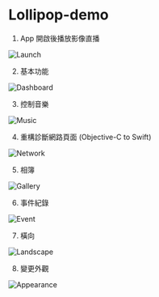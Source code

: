 # Lollipop-demo

1. App 開啟後播放影像直播

![Launch](https://github.com/BACTERIAFISH/Lollipop-demo/blob/main/demo/demo_launch.gif)

2. 基本功能

![Dashboard](https://github.com/BACTERIAFISH/Lollipop-demo/blob/main/demo/demo_dashboard.gif)

3. 控制音樂

![Music](https://github.com/BACTERIAFISH/Lollipop-demo/blob/main/demo/demo_music.gif)

4. 重構診斷網路頁面 (Objective-C to Swift)

![Network](https://github.com/BACTERIAFISH/Lollipop-demo/blob/main/demo/demo_network.gif)

5. 相簿

![Gallery](https://github.com/BACTERIAFISH/Lollipop-demo/blob/main/demo/demo_gallery.gif)

6. 事件紀錄

![Event](https://github.com/BACTERIAFISH/Lollipop-demo/blob/main/demo/demo_event.gif)

7. 橫向

![Landscape](https://github.com/BACTERIAFISH/Lollipop-demo/blob/main/demo/demo_landscape.gif)

8. 變更外觀

![Appearance](https://github.com/BACTERIAFISH/Lollipop-demo/blob/main/demo/demo_appearance.gif)
